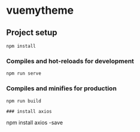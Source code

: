 # vuemytheme
## Project setup
```
npm install
```

### Compiles and hot-reloads for development
```
npm run serve
```

### Compiles and minifies for production
```
npm run build

### install axios
```
npm install axios -save